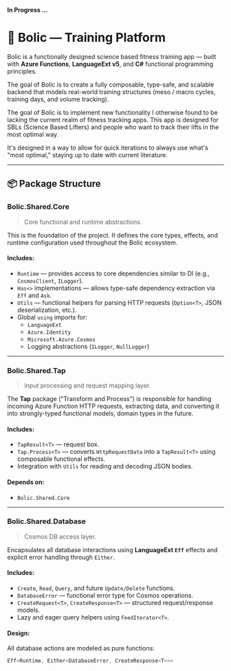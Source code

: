 **In Progress ...**

# 🧠 Bolic — Training Platform

Bolic is a functionally designed science based fitness training app — built with **Azure Functions**, **LanguageExt v5**, and **C#** functional programming principles.

The goal of Bolic is to create a fully composable, type-safe, and scalable backend that models real-world training structures (meso / macro cycles, training days, and volume tracking). 

The goal of Bolic is to implement new functionality I otherwise found to be lacking the current realm of fitness tracking apps. This app is designed for SBLs (Science Based Lifters) and people who want to track their lifts in the most optimal way. 

It's designed in a way to allow for quick iterations to always use what's "most optimal," staying up to date with current literature. 

---

## 📦 Package Structure

### **Bolic.Shared.Core**
> Core functional and runtime abstractions.

This is the foundation of the project. It defines the core types, effects, and runtime configuration used throughout the Bolic ecosystem.

#### Includes:
- `Runtime` — provides access to core dependencies similar to DI (e.g., `CosmosClient`, `ILogger`).
- `Has<>` implementations — allows type-safe dependency extraction via `Eff` and `Ask`.
- `Utils` — functional helpers for parsing HTTP requests (`Option<T>`, JSON deserialization, etc.).
- Global `using` imports for:
  - `LanguageExt`
  - `Azure.Identity`
  - `Microsoft.Azure.Cosmos`
  - Logging abstractions (`ILogger`, `NullLogger`)


---

### **Bolic.Shared.Tap**
> Input processing and request mapping layer.

The **Tap** package ("Transform and Process") is responsible for handling incoming Azure Function HTTP requests, extracting data, and converting it into strongly-typed functional models, domain types in the future.

#### Includes:
- `TapResult<T>` — request box.
- `Tap.Process<T>` — converts `HttpRequestData` into a `TapResult<T>` using composable functional effects.
- Integration with `Utils` for reading and decoding JSON bodies.

#### Depends on:
- `Bolic.Shared.Core`

---

### **Bolic.Shared.Database**
> Cosmos DB access layer.

Encapsulates all database interactions using **LanguageExt `Eff`** effects and explicit error handling through `Either`.

#### Includes:
- `Create`, `Read`, `Query`, and future `Update/Delete` functions.
- `DatabaseError` — functional error type for Cosmos operations.
- `CreateRequest<T>`, `CreateResponse<T>` — structured request/response models.
- Lazy and eager query helpers using `FeedIterator<T>`.

#### Design:
All database actions are modeled as pure functions:
```csharp
Eff<Runtime, Either<DatabaseError, CreateResponse<T>>>